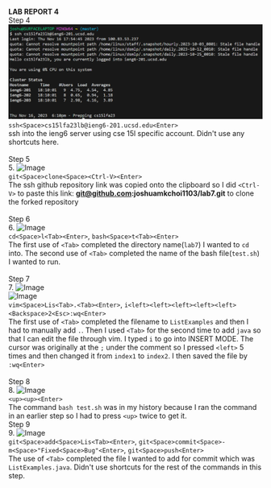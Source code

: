 **LAB REPORT 4**
<br>
Step 4<br>
![Image](picture1.png)<br>
```ssh<Space>cs15lfa23lb@ieng6-201.ucsd.edu<Enter>```<br>
ssh into the ieng6 server using cse 15l specific account. Didn't use any shortcuts here.<br>
<br>
Step 5<br>
5. ![Image](picture2.png)<br>
```git<Space>clone<Space><Ctrl-V><Enter>```<br>
The ssh github repository link was copied onto the clipboard so I did ```<Ctrl-V>``` to paste this link: **git@github.com:joshuamkchoi1103/lab7.git** to clone the forked repository<br>
<br>
Step 6<br>
6. ![Image](picture3.png)<br>
```cd<Space>l<Tab><Enter>```, ```bash<Space>t<Tab><Enter>```<br>
The first use of ```<Tab>``` completed the directory name(```lab7```) I wanted to ```cd``` into. The second use of ```<Tab>``` completed the name of the bash file(```test.sh```) I wanted to run.<br>
<br>
Step 7<br>
7. ![Image](picture4.png)<br>
![Image](picture5.png)<br>
```vim<Space>Lis<Tab>.<Tab><Enter>```, ```i<left><left><left><left><left><Backspace>2<Esc>:wq<Enter>```<br>
The first use of ```<Tab>``` completed the filename to ```ListExamples``` and then I had to manually add ```.```. Then I used ```<Tab>``` for the second time to add ```java``` so that I can edit the file through vim. I typed ```i``` to go into INSERT MODE. The cursor was originally at the ```;``` under the comment so I pressed ```<left>``` 5 times and then changed it from ```index1``` to ```index2```. I then saved the file by ```:wq<Enter>```<br>
<br>
Step 8<br>
8. ![Image](picture6.png)<br>
```<up><up><Enter>```<br>
The command ```bash test.sh``` was in my history because I ran the command in an earlier step so I had to press ```<up>``` twice to get it.
<br>
Step 9<br>
9. ![Image](picture7.png)<br>
```git<Space>add<Space>Lis<Tab><Enter>```, ```git<Space>commit<Space>-m<Space>"Fixed<Space>Bug"<Enter>```, ```git<Space>push<Enter>```<br>
The use of ```<Tab>``` completed the file I wanted to add for commit which was ```ListExamples.java```. Didn't use shortcuts for the rest of the commands in this step.
